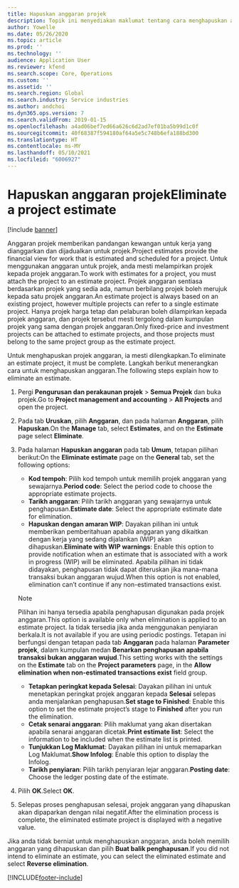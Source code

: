 ```yaml
---
title: Hapuskan anggaran projek
description: Topik ini menyediakan maklumat tentang cara menghapuskan anggaran projek selepas ia selesai.
author: Yowelle
ms.date: 05/26/2020
ms.topic: article
ms.prod: ''
ms.technology: ''
audience: Application User
ms.reviewer: kfend
ms.search.scope: Core, Operations
ms.custom: ''
ms.assetid: ''
ms.search.region: Global
ms.search.industry: Service industries
ms.author: andchoi
ms.dyn365.ops.version: 7
ms.search.validFrom: 2019-01-15
ms.openlocfilehash: a4ad06bef7ed66a626c6d2ad7ef01ba5b99d1c0f
ms.sourcegitcommit: 40f68387f594180af64a5e5c748b6efa188bd300
ms.translationtype: HT
ms.contentlocale: ms-MY
ms.lasthandoff: 05/10/2021
ms.locfileid: "6006927"
---
```

# <a name="eliminate-a-project-estimate"></a><span data-ttu-id="40705-103">Hapuskan anggaran projek</span><span class="sxs-lookup"><span data-stu-id="40705-103">Eliminate a project estimate</span></span>

[!include [banner](../includes/banner.md)]

<span data-ttu-id="40705-104">Anggaran projek memberikan pandangan kewangan untuk kerja yang dianggarkan dan dijadualkan untuk projek.</span><span class="sxs-lookup"><span data-stu-id="40705-104">Project estimates provide the financial view for work that is estimated and scheduled for a project.</span></span> <span data-ttu-id="40705-105">Untuk menggunakan anggaran untuk projek, anda mesti melampirkan projek kepada projek anggaran.</span><span class="sxs-lookup"><span data-stu-id="40705-105">To work with estimates for a project, you must attach the project to an estimate project.</span></span> <span data-ttu-id="40705-106">Projek anggaran sentiasa berdasarkan projek yang sedia ada, namun berbilang projek boleh merujuk kepada satu projek anggaran.</span><span class="sxs-lookup"><span data-stu-id="40705-106">An estimate project is always based on an existing project, however multiple projects can refer to a single estimate project.</span></span> <span data-ttu-id="40705-107">Hanya projek harga tetap dan pelaburan boleh dilampirkan kepada projek anggaran, dan projek tersebut mesti tergolong dalam kumpulan projek yang sama dengan projek anggaran.</span><span class="sxs-lookup"><span data-stu-id="40705-107">Only fixed-price and investment projects can be attached to estimate projects, and those projects must belong to the same project group as the estimate project.</span></span>

<span data-ttu-id="40705-108">Untuk menghapuskan projek anggaran, ia mesti dilengkapkan.</span><span class="sxs-lookup"><span data-stu-id="40705-108">To eliminate an estimate project, it must be complete.</span></span> <span data-ttu-id="40705-109">Langkah berikut menerangkan cara untuk menghapuskan anggaran.</span><span class="sxs-lookup"><span data-stu-id="40705-109">The following steps explain how to eliminate an estimate.</span></span>

1. <span data-ttu-id="40705-110">Pergi **Pengurusan dan perakaunan projek** > **Semua Projek** dan buka projek.</span><span class="sxs-lookup"><span data-stu-id="40705-110">Go to **Project management and accounting** > **All Projects** and open the project.</span></span> 
2. <span data-ttu-id="40705-111">Pada tab **Uruskan**, pilih **Anggaran**, dan pada halaman **Anggaran**, pilih **Hapuskan**.</span><span class="sxs-lookup"><span data-stu-id="40705-111">On the **Manage** tab, select **Estimates**, and on the **Estimate** page select **Eliminate**.</span></span>
3. <span data-ttu-id="40705-112">Pada halaman **Hapuskan anggaran** pada tab **Umum**, tetapan pilihan berikut:</span><span class="sxs-lookup"><span data-stu-id="40705-112">On the **Eliminate estimate** page on the **General** tab, set the following options:</span></span>

   - <span data-ttu-id="40705-113">**Kod tempoh**: Pilih kod tempoh untuk memilih projek anggaran yang sewajarnya.</span><span class="sxs-lookup"><span data-stu-id="40705-113">**Period code**: Select the period code to choose the appropriate estimate projects.</span></span> 
   - <span data-ttu-id="40705-114">**Tarikh anggaran**: Pilih tarikh anggaran yang sewajarnya untuk penghapusan.</span><span class="sxs-lookup"><span data-stu-id="40705-114">**Estimate date**: Select the appropriate estimate date for elimination.</span></span>
   - <span data-ttu-id="40705-115">**Hapuskan dengan amaran WIP**: Dayakan pilihan ini untuk memberikan pemberitahuan apabila anggaran yang dikaitkan dengan kerja yang sedang dijalankan (WIP) akan dihapuskan.</span><span class="sxs-lookup"><span data-stu-id="40705-115">**Eliminate with WIP warnings**: Enable this option to provide notification when an estimate that is associated with a work in progress (WIP) will be eliminated.</span></span> <span data-ttu-id="40705-116">Apabila pilihan ini tidak didayakan, penghapusan tidak dapat diteruskan jika mana-mana transaksi bukan anggaran wujud.</span><span class="sxs-lookup"><span data-stu-id="40705-116">When this option is not enabled, elimination can’t continue if any non-estimated transactions exist.</span></span> 
   > [!NOTE]
   > <span data-ttu-id="40705-117">Pilihan ini hanya tersedia apabila penghapusan digunakan pada projek anggaran.</span><span class="sxs-lookup"><span data-stu-id="40705-117">This option is available only when elimination is applied to an estimate project.</span></span> <span data-ttu-id="40705-118">Ia tidak tersedia jika anda menggunakan penyiaran berkala.</span><span class="sxs-lookup"><span data-stu-id="40705-118">It is not available if you are using periodic postings.</span></span> <span data-ttu-id="40705-119">Tetapan ini berfungsi dengan tetapan pada tab **Anggaran** pada halaman **Parameter projek**, dalam kumpulan medan **Benarkan penghapusan apabila transaksi bukan anggaran wujud**.</span><span class="sxs-lookup"><span data-stu-id="40705-119">This setting works with the settings on the **Estimate** tab on the **Project parameters** page, in the **Allow elimination when non-estimated transactions exist** field group.</span></span>
   - <span data-ttu-id="40705-120">**Tetapkan peringkat kepada Selesai**: Dayakan pilihan ini untuk menetapkan peringkat projek anggaran kepada **Selesai** selepas anda menjalankan penghapusan.</span><span class="sxs-lookup"><span data-stu-id="40705-120">**Set stage to Finished**: Enable this option to set the estimate project’s stage to **Finished** after you run the elimination.</span></span>
   - <span data-ttu-id="40705-121">**Cetak senarai anggaran**: Pilih maklumat yang akan disertakan apabila senarai anggaran dicetak.</span><span class="sxs-lookup"><span data-stu-id="40705-121">**Print estimate list**: Select the information to be included when the estimate list is printed.</span></span>
   - <span data-ttu-id="40705-122">**Tunjukkan Log Maklumat**: Dayakan pilihan ini untuk memaparkan Log Maklumat.</span><span class="sxs-lookup"><span data-stu-id="40705-122">**Show Infolog**: Enable this option to display the Infolog.</span></span>
   - <span data-ttu-id="40705-123">**Tarikh penyiaran**: Pilih tarikh penyiaran lejar anggaran.</span><span class="sxs-lookup"><span data-stu-id="40705-123">**Posting date**: Choose the ledger posting date of the estimate.</span></span>

4.  <span data-ttu-id="40705-124">Pilih **OK**.</span><span class="sxs-lookup"><span data-stu-id="40705-124">Select **OK**.</span></span>
5. <span data-ttu-id="40705-125">Selepas proses penghapusan selesai, projek anggaran yang dihapuskan akan dipaparkan dengan nilai negatif.</span><span class="sxs-lookup"><span data-stu-id="40705-125">After the elimination process is complete, the eliminated estimate project is displayed with a negative value.</span></span> 

<span data-ttu-id="40705-126">Jika anda tidak berniat untuk menghapuskan anggaran, anda boleh memilih anggaran yang dihapuskan dan pilih **Buat balik penghapusan**.</span><span class="sxs-lookup"><span data-stu-id="40705-126">If you did not intend to eliminate an estimate, you can select the eliminated estimate and select **Reverse elimination**.</span></span>   


[!INCLUDE[footer-include](../includes/footer-banner.md)]